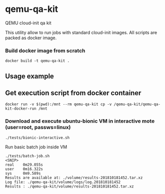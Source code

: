 # qemu-qa-kit
QEMU cloud-init qa kit

This utility allow to run jobs with standard cloud-init images. All scripts are packed as docker image.

### Build docker image from scratch
```
docker build -t qemu-qa-kit .
```

## Usage example
## Get execution script from docker container
```
docker run -v $(pwd):/mnt --rm qemu-qa-kit cp -v /qemu-qa-kit/qemu-qa-kit-docker-run /mnt
```

### Download and execute ubuntu-bionic VM in interactive mote (user=root, passws=linux)
```
./tests/bionic-interactive.sh
```
Run basic batch job inside VM
```
./tests/batch-job.sh
<SNIP>
real    0m29.055s
user    0m16.322s
sys     0m9.589s
Results are available at: ./volume/results-201810181452.tar.xz
Log file: ./qemu-qa-kit/volume/logs/log.201810181452
Results : ./qemu-qa-kit/volume/results-201810181452.tar.xz

```
